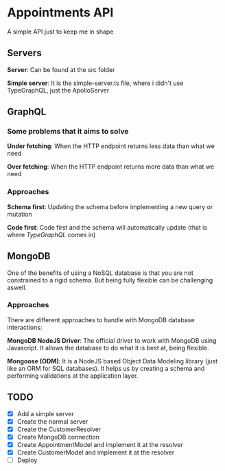 # Appointments API

A simple API just to keep me in shape

## Servers

**Server**: Can be found at the src folder

**Simple server**: It is the simple-server.ts file, where i didn't use TypeGraphQL, just the ApolloServer

## GraphQL

### Some problems that it aims to solve

**Under fetching**: When the HTTP endpoint returns less data than what we need

**Over fetching**: When the HTTP endpoint returns more data than what we need

### Approaches

**Schema first**: Updating the schema before implementing a new query or mutation

**Code first**: Code first and the schema will automatically update (that is where *TypeGraphQL* comes in)

## MongoDB

One of the benefits of using a NoSQL database is that you are not constrained to a rigid schema. But being fully flexible can be challenging aswell.

### Approaches

There are different approaches to handle with MongoDB database interactions:

**MongoDB NodeJS Driver**: The official driver to work with MongoDB using Javascript. It allows the database to do what it is best at, being flexible.

**Mongoose (ODM)**: It is a NodeJS based Object Data Modeling library (just like an ORM for SQL databases). It helps us by creating a schema and performing validations at the application layer.

## TODO
- [x] Add a simple server
- [x] Create the normal server
- [x] Create the CustomerResolver
- [x] Create MongoDB connection
- [x] Create AppointmentModel and implement it at the resolver
- [x] Create CustomerModel and implement it at the resolver
- [ ] Deploy
